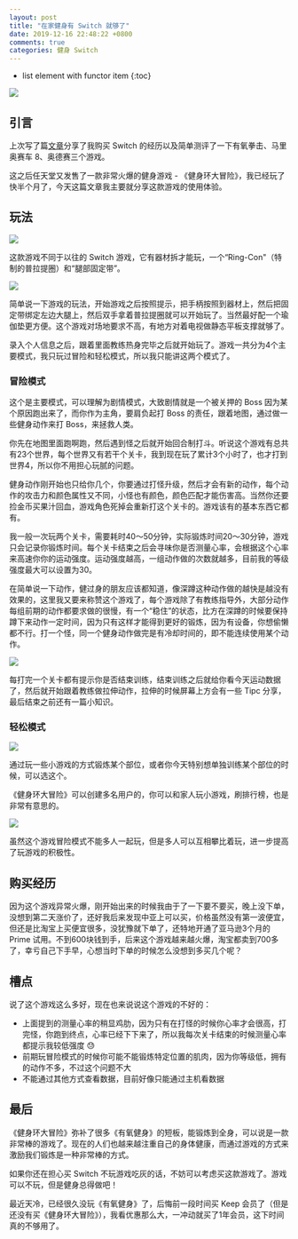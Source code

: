 ```yaml
---
layout: post
title: "在家健身有 Switch 就够了"
date: 2019-12-16 22:48:22 +0800
comments: true
categories: 健身 Switch
---
```

* list element with functor item
{:toc}

![](https://blog-1251237404.cos.ap-guangzhou.myqcloud.com/EWJChJ.jpg)

## 引言

上次写了篇[文章](https://blog.forecho.com/buy-nintendo-switch.html)分享了我购买 Switch 的经历以及简单测评了一下有氧拳击、马里奥赛车 8、奥德赛三个游戏。

这之后任天堂又发售了一款非常火爆的健身游戏 - 《健身环大冒险》，我已经玩了快半个月了，今天这篇文章我主要就分享这款游戏的使用体验。

<!--more-->

## 玩法

![](https://blog-1251237404.cos.ap-guangzhou.myqcloud.com/c10CUD.jpg)

这款游戏不同于以往的 Switch 游戏，它有器材拆才能玩，一个“Ring-Con"（特制的普拉提圈）和“腿部固定带”。

![](https://blog-1251237404.cos.ap-guangzhou.myqcloud.com/Dv17B7.jpg)

简单说一下游戏的玩法，开始游戏之后按照提示，把手柄按照到器材上，然后把固定带绑定左边大腿上，然后双手拿着普拉提圈就可以开始玩了。当然最好配一个瑜伽垫更方便。这个游戏对场地要求不高，有地方对着电视做静态平板支撑就够了。

录入个人信息之后，跟着里面教练热身完毕之后就开始玩了。游戏一共分为4个主要模式，我只玩过冒险和轻松模式，所以我只能讲这两个模式了。

### 冒险模式

这个是主要模式，可以理解为剧情模式，大致剧情就是一个被关押的 Boss 因为某个原因跑出来了，而你作为主角，要肩负起打 Boss 的责任，跟着地图，通过做一些健身动作来打 Boss，来拯救人类。

你先在地图里面跑啊跑，然后遇到怪之后就开始回合制打斗。听说这个游戏有总共有23个世界，每个世界又有若干个关卡，我到现在玩了累计3个小时了，也才打到世界4，所以你不用担心玩腻的问题。

健身动作刚开始也只给你几个，你要通过打怪升级，然后才会有新的动作，每个动作的攻击力和颜色属性又不同，小怪也有颜色，颜色匹配才能伤害高。当然你还要捡金币买果汁回血，游戏角色死掉会重新打这个关卡的。游戏该有的基本东西它都有。

我一般一次玩两个关卡，需要耗时40～50分钟，实际锻炼时间20～30分钟，游戏只会记录你锻炼时间。每个关卡结束之后会寻味你是否测量心率，会根据这个心率来高速你你的运动强度。运动强度越高，一组动作做的次数就越多，目前我的等级强度最大可以设置为30。

在简单说一下动作，健过身的朋友应该都知道，像深蹲这种动作做的越快是越没有效果的，这里我又要来称赞这个游戏了，每个游戏除了有教练指导外，大部分动作每组前期的动作都要求做的很慢，有一个“稳住”的状态，比方在深蹲的时候要保持蹲下来动作一定时间，因为只有这样才能得到更好的锻炼，因为有设备，你想偷懒都不行。打一个怪，同一个健身动作做完是有冷却时间的，即不能连续使用某个动作。

![](https://blog-1251237404.cos.ap-guangzhou.myqcloud.com/v6nDRd.jpg)

每打完一个关卡都有提示你是否结束训练，结束训练之后就给你看今天运动数据了，然后就开始跟着教练做拉伸动作，拉伸的时候屏幕上方会有一些 Tipc 分享，最后结束之前还有一篇小知识。


### 轻松模式

![](https://blog-1251237404.cos.ap-guangzhou.myqcloud.com/GGA5y2.jpg)

通过玩一些小游戏的方式锻炼某个部位，或者你今天特别想单独训练某个部位的时候，可以选这个。

《健身环大冒险》可以创建多名用户的，你可以和家人玩小游戏，刷排行榜，也是非常有意思的。


![](https://blog-1251237404.cos.ap-guangzhou.myqcloud.com/DCIM.jpg)

虽然这个游戏冒险模式不能多人一起玩，但是多人可以互相攀比着玩，进一步提高了玩游戏的积极性。

## 购买经历

因为这个游戏异常火爆，刚开始出来的时候我由于了一下要不要买，晚上没下单，没想到第二天涨价了，还好我后来发现中亚上可以买，价格虽然没有第一波便宜，但还是比淘宝上买便宜很多，没犹豫就下单了，还特地开通了亚马逊3个月的 Prime 试用。不到600块钱到手，后来这个游戏越来越火爆，淘宝都卖到700多了，幸亏自己下手早，心想当时下单的时候怎么没想到多买几个呢？

## 槽点

说了这个游戏这么多好，现在也来说说这个游戏的不好的：

- 上面提到的测量心率的稍显鸡肋，因为只有在打怪的时候你心率才会很高，打完怪，你跑到终点，心率已经下下来了，所以我每次关卡结束的时候测量心率都提示我较低强度 😓
- 前期玩冒险模式的时候你可能不能锻炼特定位置的肌肉，因为你等级低，拥有的动作不多，不过这个问题不大
- 不能通过其他方式查看数据，目前好像只能通过主机看数据

## 最后

《健身环大冒险》弥补了很多《有氧健身》的短板，能锻炼到全身，可以说是一款非常棒的游戏了。现在的人们也越来越注重自己的身体健康，而通过游戏的方式来激励我们锻炼是一种非常棒的方式。

如果你还在担心买 Switch 不玩游戏吃灰的话，不妨可以考虑买这款游戏了。游戏可以不玩，但是健身总得做吧！

最近天冷，已经很久没玩《有氧健身》了，后悔前一段时间买 Keep 会员了（但是还没有买《健身环大冒险》），我看优惠那么大，一冲动就买了1年会员，这下时间真的不够用了。